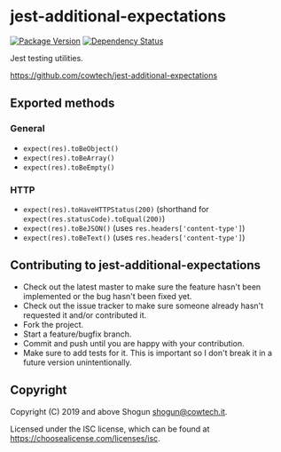 # jest-additional-expectations

[![Package Version](https://img.shields.io/npm/v/ShogunPanda/jest-additional-expectations)](https://npm.imShogunPanda/jest-additional-expectations)
[![Dependency Status](https://img.shields.io/david/ShogunPanda/jest-additional-expectations)](https://david-dm.org/ShogunPanda/jest-additional-expectations)

Jest testing utilities.

https://github.com/cowtech/jest-additional-expectations

## Exported methods

### General

- `expect(res).toBeObject()`
- `expect(res).toBeArray()`
- `expect(res).toBeEmpty()`

### HTTP

- `expect(res).toHaveHTTPStatus(200)` (shorthand for `expect(res.statusCode).toEqual(200)`)
- `expect(res).toBeJSON()` (uses `res.headers['content-type']`)
- `expect(res).toBeText()` (uses `res.headers['content-type']`)

## Contributing to jest-additional-expectations

- Check out the latest master to make sure the feature hasn't been implemented or the bug hasn't been fixed yet.
- Check out the issue tracker to make sure someone already hasn't requested it and/or contributed it.
- Fork the project.
- Start a feature/bugfix branch.
- Commit and push until you are happy with your contribution.
- Make sure to add tests for it. This is important so I don't break it in a future version unintentionally.

## Copyright

Copyright (C) 2019 and above Shogun <shogun@cowtech.it>.

Licensed under the ISC license, which can be found at https://choosealicense.com/licenses/isc.
